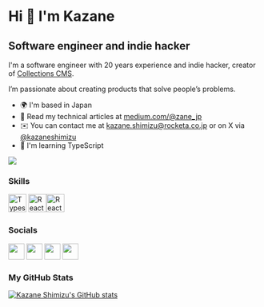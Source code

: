 Hi 👋 I'm Kazane
===========================

Software engineer and indie hacker
----------------------

I'm a software engineer with 20 years experience and indie hacker, creator of [Collections CMS](https://collections.dev).

I’m passionate about creating products that solve people’s problems.

* 🌍  I'm based in Japan
* 📝  Read my technical articles at [medium.com/@zane_jp](https://medium.com/@zane_jp)
* ✉️  You can contact me at [kazane.shimizu@rocketa.co.jp](mailto:kazane.shimizu@rocketa.co.jp) or on X via [@kazaneshimizu](https://x.com/zane_jpn)
* 🧠  I'm learning TypeScript

<a href="https://www.github.com/kazaneshimizu" target="_blank" rel="noreferrer"><img
src="https://img.shields.io/github/followers/kazaneshimizu?logo=github&style=for-the-badge&color=0891b2&labelColor=1c1917" /></a>

### Skills

<p align="left">
<a href="https://www.typescriptlang.org/" target="_blank" rel="noreferrer"><img src="https://raw.githubusercontent.com/danielcranney/readme-generator/main/public/icons/skills/typescript-colored.svg" width="36" height="36" alt="Typescript" /></a>
<a href="https://reactjs.org/" target="_blank" rel="noreferrer"><img src="https://raw.githubusercontent.com/danielcranney/readme-generator/main/public/icons/skills/react-colored.svg" width="36" height="36" alt="React" /></a><a href="https://nodejs.org/" target="_blank" rel="noreferrer"><img src="https://raw.githubusercontent.com/danielcranney/readme-generator/main/public/icons/skills/nodejs-colored.svg" width="36" height="36" alt="React" /></a>
</p>

### Socials

<p align="left"> <a href="https://medium.com/@zane_jp" target="_blank" rel="noreferrer"><img src="https://raw.githubusercontent.com/danielcranney/readme-generator/main/public/icons/socials/medium.svg" width="32" height="32" /></a> <a href="https://www.dev.to/zane_jp" target="_blank" rel="noreferrer"><img src="https://raw.githubusercontent.com/danielcranney/readme-generator/main/public/icons/socials/devdotto.svg" width="32" height="32" /></a> <a href="https://www.github.com/kazaneshimizu" target="_blank" rel="noreferrer"><img src="https://raw.githubusercontent.com/danielcranney/readme-generator/main/public/icons/socials/github.svg" width="32" height="32" /></a> <a href="https://x.com/zane_jpn" target="_blank" rel="noreferrer"><img src="https://raw.githubusercontent.com/danielcranney/readme-generator/main/public/icons/socials/twitter.svg" width="32" height="32" /></a> </p>

### My GitHub Stats

<a href="http://www.github.com/kazaneshimizu"><img src="https://github-readme-stats.vercel.app/api?username=kazaneshimizu&show_icons=true&hide=&count_private=true&title_color=0891b2&text_color=ffffff&icon_color=0891b2&bg_color=1c1917&hide_border=true&show_icons=true" alt="Kazane Shimizu's GitHub stats" /></a>
